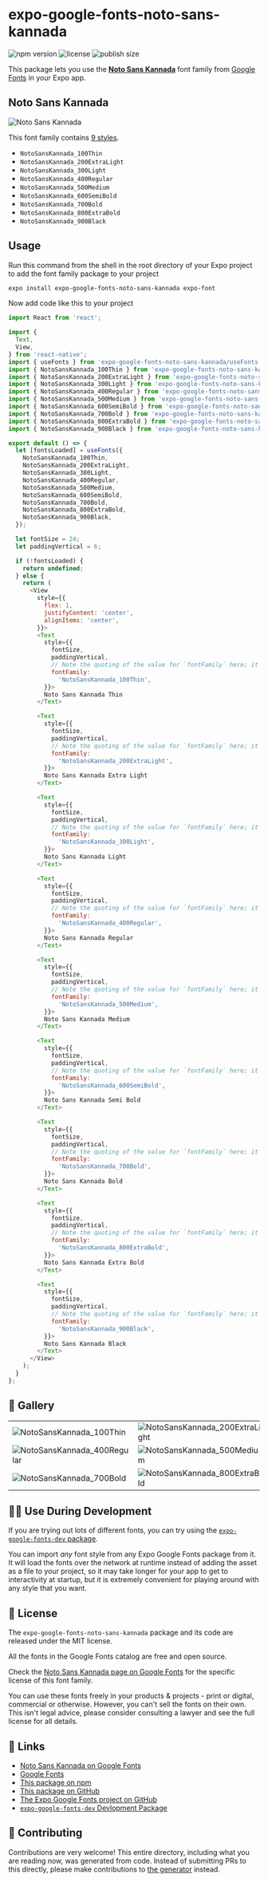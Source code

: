 # expo-google-fonts-noto-sans-kannada

![npm version](https://flat.badgen.net/npm/v/expo-google-fonts-noto-sans-kannada)
![license](https://flat.badgen.net/github/license/expo/google-fonts)
![publish size](https://flat.badgen.net/packagephobia/install/expo-google-fonts-noto-sans-kannada)

This package lets you use the [**Noto Sans Kannada**](https://fonts.google.com/specimen/Noto+Sans+Kannada) font family from [Google Fonts](https://fonts.google.com/) in your Expo app.

## Noto Sans Kannada

![Noto Sans Kannada](./font-family.png)

This font family contains [9 styles](#-gallery).

- `NotoSansKannada_100Thin`
- `NotoSansKannada_200ExtraLight`
- `NotoSansKannada_300Light`
- `NotoSansKannada_400Regular`
- `NotoSansKannada_500Medium`
- `NotoSansKannada_600SemiBold`
- `NotoSansKannada_700Bold`
- `NotoSansKannada_800ExtraBold`
- `NotoSansKannada_900Black`

## Usage

Run this command from the shell in the root directory of your Expo project to add the font family package to your project
```sh
expo install expo-google-fonts-noto-sans-kannada expo-font
```

Now add code like this to your project
```js
import React from 'react';

import {
  Text,
  View,
} from 'react-native';
import { useFonts } from 'expo-google-fonts-noto-sans-kannada/useFonts';
import { NotoSansKannada_100Thin } from 'expo-google-fonts-noto-sans-kannada/100Thin';
import { NotoSansKannada_200ExtraLight } from 'expo-google-fonts-noto-sans-kannada/200ExtraLight';
import { NotoSansKannada_300Light } from 'expo-google-fonts-noto-sans-kannada/300Light';
import { NotoSansKannada_400Regular } from 'expo-google-fonts-noto-sans-kannada/400Regular';
import { NotoSansKannada_500Medium } from 'expo-google-fonts-noto-sans-kannada/500Medium';
import { NotoSansKannada_600SemiBold } from 'expo-google-fonts-noto-sans-kannada/600SemiBold';
import { NotoSansKannada_700Bold } from 'expo-google-fonts-noto-sans-kannada/700Bold';
import { NotoSansKannada_800ExtraBold } from 'expo-google-fonts-noto-sans-kannada/800ExtraBold';
import { NotoSansKannada_900Black } from 'expo-google-fonts-noto-sans-kannada/900Black';

export default () => {
  let [fontsLoaded] = useFonts({
    NotoSansKannada_100Thin,
    NotoSansKannada_200ExtraLight,
    NotoSansKannada_300Light,
    NotoSansKannada_400Regular,
    NotoSansKannada_500Medium,
    NotoSansKannada_600SemiBold,
    NotoSansKannada_700Bold,
    NotoSansKannada_800ExtraBold,
    NotoSansKannada_900Black,
  });

  let fontSize = 24;
  let paddingVertical = 6;

  if (!fontsLoaded) {
    return undefined;
  } else {
    return (
      <View
        style={{
          flex: 1,
          justifyContent: 'center',
          alignItems: 'center',
        }}>
        <Text
          style={{
            fontSize,
            paddingVertical,
            // Note the quoting of the value for `fontFamily` here; it expects a string!
            fontFamily:
              'NotoSansKannada_100Thin',
          }}>
          Noto Sans Kannada Thin
        </Text>

        <Text
          style={{
            fontSize,
            paddingVertical,
            // Note the quoting of the value for `fontFamily` here; it expects a string!
            fontFamily:
              'NotoSansKannada_200ExtraLight',
          }}>
          Noto Sans Kannada Extra Light
        </Text>

        <Text
          style={{
            fontSize,
            paddingVertical,
            // Note the quoting of the value for `fontFamily` here; it expects a string!
            fontFamily:
              'NotoSansKannada_300Light',
          }}>
          Noto Sans Kannada Light
        </Text>

        <Text
          style={{
            fontSize,
            paddingVertical,
            // Note the quoting of the value for `fontFamily` here; it expects a string!
            fontFamily:
              'NotoSansKannada_400Regular',
          }}>
          Noto Sans Kannada Regular
        </Text>

        <Text
          style={{
            fontSize,
            paddingVertical,
            // Note the quoting of the value for `fontFamily` here; it expects a string!
            fontFamily:
              'NotoSansKannada_500Medium',
          }}>
          Noto Sans Kannada Medium
        </Text>

        <Text
          style={{
            fontSize,
            paddingVertical,
            // Note the quoting of the value for `fontFamily` here; it expects a string!
            fontFamily:
              'NotoSansKannada_600SemiBold',
          }}>
          Noto Sans Kannada Semi Bold
        </Text>

        <Text
          style={{
            fontSize,
            paddingVertical,
            // Note the quoting of the value for `fontFamily` here; it expects a string!
            fontFamily:
              'NotoSansKannada_700Bold',
          }}>
          Noto Sans Kannada Bold
        </Text>

        <Text
          style={{
            fontSize,
            paddingVertical,
            // Note the quoting of the value for `fontFamily` here; it expects a string!
            fontFamily:
              'NotoSansKannada_800ExtraBold',
          }}>
          Noto Sans Kannada Extra Bold
        </Text>

        <Text
          style={{
            fontSize,
            paddingVertical,
            // Note the quoting of the value for `fontFamily` here; it expects a string!
            fontFamily:
              'NotoSansKannada_900Black',
          }}>
          Noto Sans Kannada Black
        </Text>
      </View>
    );
  }
};

```

## 🔡 Gallery


||||
|-|-|-|
|![NotoSansKannada_100Thin](.//100Thin/NotoSansKannada_100Thin.ttf.png)|![NotoSansKannada_200ExtraLight](.//200ExtraLight/NotoSansKannada_200ExtraLight.ttf.png)|![NotoSansKannada_300Light](.//300Light/NotoSansKannada_300Light.ttf.png)||
|![NotoSansKannada_400Regular](.//400Regular/NotoSansKannada_400Regular.ttf.png)|![NotoSansKannada_500Medium](.//500Medium/NotoSansKannada_500Medium.ttf.png)|![NotoSansKannada_600SemiBold](.//600SemiBold/NotoSansKannada_600SemiBold.ttf.png)||
|![NotoSansKannada_700Bold](.//700Bold/NotoSansKannada_700Bold.ttf.png)|![NotoSansKannada_800ExtraBold](.//800ExtraBold/NotoSansKannada_800ExtraBold.ttf.png)|![NotoSansKannada_900Black](.//900Black/NotoSansKannada_900Black.ttf.png)||


## 👩‍💻 Use During Development

If you are trying out lots of different fonts, you can try using the [`expo-google-fonts-dev` package](https://github.com/freeboub/google-fonts/tree/master/font-packages/dev#readme).

You can import *any* font style from any Expo Google Fonts package from it. It will load the fonts
over the network at runtime instead of adding the asset as a file to your project, so it may take longer
for your app to get to interactivity at startup, but it is extremely convenient
for playing around with any style that you want.

## 📖 License

The `expo-google-fonts-noto-sans-kannada` package and its code are released under the MIT license.

All the fonts in the Google Fonts catalog are free and open source.

Check the [Noto Sans Kannada page on Google Fonts](https://fonts.google.com/specimen/Noto+Sans+Kannada) for the specific license of this font family.

You can use these fonts freely in your products & projects - print or digital, commercial or otherwise. However, you can't sell the fonts on their own. This isn't legal advice, please consider consulting a lawyer and see the full license for all details.

## 🔗 Links

- [Noto Sans Kannada on Google Fonts](https://fonts.google.com/specimen/Noto+Sans+Kannada)
- [Google Fonts](https://fonts.google.com/)
- [This package on npm](https://www.npmjs.com/package/expo-google-fonts-noto-sans-kannada)
- [This package on GitHub](https://github.com/freeboub/google-fonts/tree/master/font-packages/noto-sans-kannada)
- [The Expo Google Fonts project on GitHub](https://github.com/freeboub/google-fonts)
- [`expo-google-fonts-dev` Devlopment Package](https://github.com/freeboub/google-fonts/tree/master/font-packages/dev)

## 🤝 Contributing

Contributions are very welcome! This entire directory, including what you are reading now, was generated from code. Instead of submitting PRs to this directly, please make contributions to [the generator](https://github.com/freeboub/google-fonts/tree/master/packages/generator) instead.
